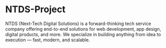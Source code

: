 # NTDS-Project
NTDS (Next-Tech Digital Solutions) is a forward-thinking tech service company offering end-to-end solutions for web development, app design, digital products, and more. We specialize in building anything from idea to execution — fast, modern, and scalable.
